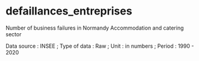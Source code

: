 # defaillances_entreprises
Number of business failures in Normandy Accommodation and catering sector

Data source : INSEE ;
Type of data : Raw ;
Unit : in numbers ;
Period : 1990 - 2020
